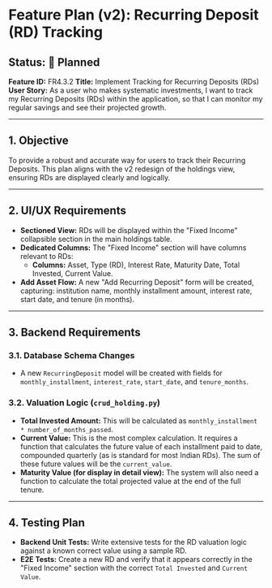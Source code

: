 # Feature Plan (v2): Recurring Deposit (RD) Tracking

**Status: 📝 Planned**
---
**Feature ID:** FR4.3.2
**Title:** Implement Tracking for Recurring Deposits (RDs)
**User Story:** As a user who makes systematic investments, I want to track my Recurring Deposits (RDs) within the application, so that I can monitor my regular savings and see their projected growth.

---

## 1. Objective

To provide a robust and accurate way for users to track their Recurring Deposits. This plan aligns with the v2 redesign of the holdings view, ensuring RDs are displayed clearly and logically.

---

## 2. UI/UX Requirements

*   **Sectioned View:** RDs will be displayed within the "Fixed Income" collapsible section in the main holdings table.
*   **Dedicated Columns:** The "Fixed Income" section will have columns relevant to RDs:
    *   **Columns:** Asset, Type (RD), Interest Rate, Maturity Date, Total Invested, Current Value.
*   **Add Asset Flow:** A new "Add Recurring Deposit" form will be created, capturing: institution name, monthly installment amount, interest rate, start date, and tenure (in months).

---

## 3. Backend Requirements

### 3.1. Database Schema Changes

*   A new `RecurringDeposit` model will be created with fields for `monthly_installment`, `interest_rate`, `start_date`, and `tenure_months`.

### 3.2. Valuation Logic (`crud_holding.py`)

*   **Total Invested Amount:** This will be calculated as `monthly_installment * number_of_months_passed`.
*   **Current Value:** This is the most complex calculation. It requires a function that calculates the future value of each installment paid to date, compounded quarterly (as is standard for most Indian RDs). The sum of these future values will be the `current_value`.
*   **Maturity Value (for display in detail view):** The system will also need a function to calculate the total projected value at the end of the full tenure.

---

## 4. Testing Plan

*   **Backend Unit Tests:** Write extensive tests for the RD valuation logic against a known correct value using a sample RD.
*   **E2E Tests:** Create a new RD and verify that it appears correctly in the "Fixed Income" section with the correct `Total Invested` and `Current Value`.

